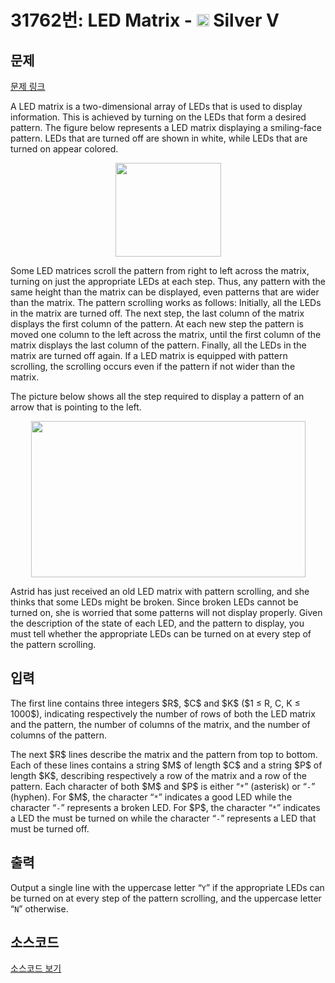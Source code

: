# 31762번: LED Matrix - <img src="https://static.solved.ac/tier_small/6.svg" style="height:20px" /> Silver V

<!-- performance -->

<!-- 문제 제출 후 깃허브에 푸시를 했을 때 제출한 코드의 성능이 입력될 공간입니다.-->

<!-- end -->

## 문제

[문제 링크](https://boj.kr/31762)


<p>A LED matrix is a two-dimensional array of LEDs that is used to display information. This is achieved by turning on the LEDs that form a desired pattern. The figure below represents a LED matrix displaying a smiling-face pattern. LEDs that are turned off are shown in white, while LEDs that are turned on appear colored.</p>

<p style="text-align: center;"><img alt="" src="https://upload.acmicpc.net/bdb2c1da-3f3d-4a69-87fc-9c8ab3aad05c/-/preview/" style="width: 169px; height: 150px;"></p>

<p>Some LED matrices scroll the pattern from right to left across the matrix, turning on just the appropriate LEDs at each step. Thus, any pattern with the same height than the matrix can be displayed, even patterns that are wider than the matrix. The pattern scrolling works as follows: Initially, all the LEDs in the matrix are turned off. The next step, the last column of the matrix displays the first column of the pattern. At each new step the pattern is moved one column to the left across the matrix, until the first column of the matrix displays the last column of the pattern. Finally, all the LEDs in the matrix are turned off again. If a LED matrix is equipped with pattern scrolling, the scrolling occurs even if the pattern if not wider than the matrix.</p>

<p>The picture below shows all the step required to display a pattern of an arrow that is pointing to the left.</p>

<p style="text-align: center;"><img alt="" src="https://upload.acmicpc.net/6c14128e-56b1-45c0-af9d-6924223ed87b/-/preview/" style="width: 439px; height: 250px;"></p>

<p>Astrid has just received an old LED matrix with pattern scrolling, and she thinks that some LEDs might be broken. Since broken LEDs cannot be turned on, she is worried that some patterns will not display properly. Given the description of the state of each LED, and the pattern to display, you must tell whether the appropriate LEDs can be turned on at every step of the pattern scrolling.</p>



## 입력


<p>The first line contains three integers $R$, $C$ and $K$ ($1 ≤ R, C, K ≤ 1000$), indicating respectively the number of rows of both the LED matrix and the pattern, the number of columns of the matrix, and the number of columns of the pattern.</p>

<p>The next $R$ lines describe the matrix and the pattern from top to bottom. Each of these lines contains a string $M$ of length $C$ and a string $P$ of length $K$, describing respectively a row of the matrix and a row of the pattern. Each character of both $M$ and $P$ is either “<code>*</code>” (asterisk) or “<code>-</code>” (hyphen). For $M$, the character “<code>*</code>” indicates a good LED while the character “<code>-</code>” represents a broken LED. For $P$, the character “<code>*</code>” indicates a LED the must be turned on while the character “<code>-</code>” represents a LED that must be turned off.</p>



## 출력


<p>Output a single line with the uppercase letter “<code>Y</code>” if the appropriate LEDs can be turned on at every step of the pattern scrolling, and the uppercase letter “<code>N</code>” otherwise.</p>



## 소스코드

[소스코드 보기](LED%20Matrix.py)